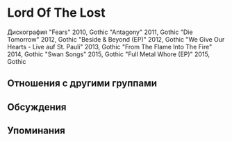# Lord Of The Lost

Дискография
"Fears" 2010, Gothic
"Antagony" 2011, Gothic
"Die Tomorrow" 2012, Gothic
"Beside & Beyond (EP)" 2012, Gothic
"We Give Our Hearts - Live auf St. Pauli" 2013, Gothic
"From The Flame Into The Fire" 2014, Gothic
"Swan Songs" 2015, Gothic
"Full Metal Whore (EP)" 2015, Gothic

## Отношения с другими группами


## Обсуждения


## Упоминания

